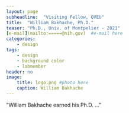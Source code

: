 ```yaml
---
layout: page
subheadline:  "Visiting Fellow, QVEU"
title:  "William Bakhache, Ph.D."
teaser: "Ph.D., Univ. of Montpelier - 2021"
[e-mail](mailto:=====@nih.gov)  #e-mail here
categories:
    - design
tags:
    - design
    - background color
    - labmember
header: no
image:
    title: logo.png #photo here
    caption: William Bakhache
---
```

"William Bakhache earned his Ph.D. ..."
